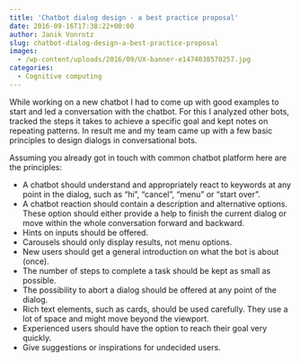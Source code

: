 ```yaml
---
title: 'Chatbot dialog design - a best practice proposal'
date: 2016-09-16T17:38:22+00:00
author: Janik Vonrotz
slug: chatbot-dialog-design-a-best-practice-proposal
images:
  - /wp-content/uploads/2016/09/UX-banner-e1474038570257.jpg
categories:
  - Cognitive computing
---
```

While working on a new chatbot I had to come up with good examples to start and led a conversation with the chatbot. For this I analyzed other bots, tracked the steps it takes to achieve a specific goal and kept notes on repeating patterns. In result me and my team came up with a few basic principles to design dialogs in conversational bots.
<!--more-->
Assuming you already got in touch with common chatbot platform here are the principles:

* A chatbot should understand and appropriately react to keywords at any point in the dialog, such as “hi”, “cancel”, “menu” or “start over”.
* A chatbot reaction should contain a description and alternative options. These option should either provide a help to finish the current dialog or move within the whole conversation forward and backward. 
* Hints on inputs should be offered.
* Carousels should only display results, not menu options.
* New users should get a general introduction on what the bot is about (once).
* The number of steps to complete a task should be kept as small as possible.
* The possibility to abort a dialog should be offered at any point of the dialog.
* Rich text elements, such as cards, should be used carefully. They use a lot of space and might move beyond the viewport.
* Experienced users should have the option to reach their goal very quickly.
* Give suggestions or inspirations for undecided users.
